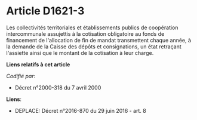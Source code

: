 # Article D1621-3

Les collectivités territoriales et établissements publics de coopération intercommunale assujettis à la cotisation
obligatoire au fonds de financement de l'allocation de fin de mandat transmettent chaque année, à la demande de la Caisse des
dépôts et consignations, un état retraçant l'assiette ainsi que le montant de la cotisation à leur charge.

**Liens relatifs à cet article**

_Codifié par_:

  - Décret n°2000-318 du 7 avril 2000

**Liens**:

  - DEPLACE: Décret n°2016-870 du 29 juin 2016 - art. 8
